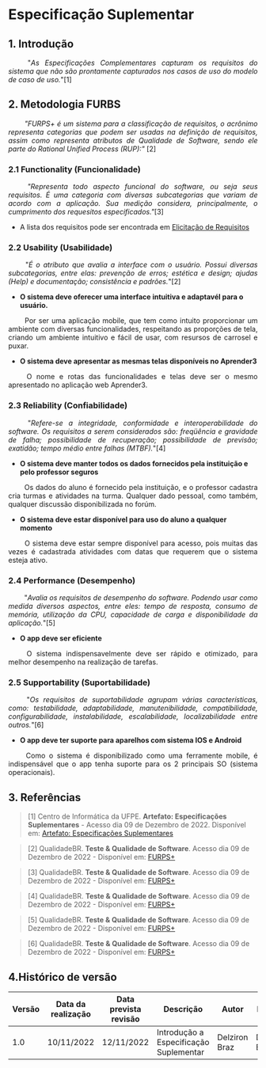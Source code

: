 # Especificação Suplementar

## 1. Introdução
<p align="justify"> &emsp;&emsp;
    "<i>As Especificações Complementares capturam os requisitos do sistema que não são prontamente capturados nos casos de uso do modelo de caso de uso.</i>"[1]
</p>

## 2. Metodologia FURBS

<p align="justify"> &emsp;&emsp;
    <i>"FURPS+ é um sistema para a classificação de requisitos, o acrônimo representa categorias que podem ser usadas na definição de requisitos, assim como representa atributos de Qualidade de Software, sendo ele parte do Rational Unified Process (RUP):"</i> [2]
</p>

### 2.1 Functionality (Funcionalidade)

<p align="justify"> &emsp;&emsp;
    <i>"Representa todo aspecto funcional do software, ou seja seus requisitos. É uma categoria com diversas subcategorias que variam de acordo com a aplicação. Sua medição considera, principalmente, o cumprimento dos requesitos especificados."</i>[3]
</p>

* A lista dos requisitos pode ser encontrada em [Elicitação de Requisitos](../Elicitacao/elicitacao_de_requisitos.md)

### 2.2 Usability (Usabilidade)

<p align="justify"> &emsp;&emsp;
    "<i>É o atributo que avalia a interface com o usuário. Possui diversas subcategorias, entre elas: prevenção de erros; estética e design; ajudas (Help) e documentação; consistência e padrões.</i>"[2]
</p>

* **O sistema deve oferecer uma interface intuitiva e adaptavél para o usuário.**

<p align="justify"> &emsp;&emsp;
    Por ser uma aplicação mobile, que tem como intuito proporcionar um ambiente com diversas funcionalidades, respeitando as proporções de tela, criando um ambiente intuitivo e fácil de usar, com resursos de carrosel e puxar.
</p>

* **O sistema deve apresentar as mesmas telas disponíveis no Aprender3**

<p align="justify"> &emsp;&emsp;
    O nome e rotas das funcionalidades e telas deve ser o mesmo apresentado no aplicação web Aprender3.
</p>

### 2.3 Reliability (Confiabilidade)

<p align="justify"> &emsp;&emsp;
    "<i>Refere-se a integridade, conformidade e interoperabilidade do software. Os requisitos a serem considerados são: freqüência e gravidade de falha; possibilidade de recuperação; possibilidade de previsão; exatidão; tempo médio entre falhas (MTBF).</i>"[4]
</p>

* **O sistema deve manter todos os dados fornecidos pela instituição e pelo professor seguros**

<p align="justify"> &emsp;&emsp;
    Os dados do aluno é fornecido pela instituição, e o professor cadastra cria turmas e atividades na turma. Qualquer dado pessoal, como também, qualquer discussão disponibilizada no forúm.
</p>

 * **O sistema deve estar disponível para uso do aluno a qualquer momento**

<p align="justify"> &emsp;&emsp;
    O sistema deve estar sempre disponível para acesso, pois muitas das vezes é cadastrada atividades com datas que requerem que o sistema esteja ativo.
</p>

### 2.4 Performance (Desempenho)

<p p align="justify"> &emsp;&emsp;
    "<i>Avalia os requisitos de desempenho do software. Podendo usar como medida diversos aspectos, entre eles: tempo de resposta, consumo de memória, utilização da CPU, capacidade de carga e disponibilidade da aplicação.</i>"[5]
</p>

* **O app deve ser eficiente**

<p align="justify"> &emsp;&emsp;
    O sistema indispensavelmente deve ser rápido e otimizado, para melhor desempenho na realização de tarefas.
</p>

### 2.5 Supportability (Suportabilidade)

<p align="justify"> &emsp;&emsp;
    "<i>Os requisitos de suportabilidade agrupam várias características, como: testabilidade, adaptabilidade, manutenibilidade, compatibilidade, configurabilidade, instalabilidade, escalabilidade, localizabilidade entre outros.</i>"[6]
</p>

* **O app deve ter suporte para aparelhos com sistema IOS e Android**

<p align="justify"> &emsp;&emsp;
    Como o sistema é disponibilizado como uma ferramente mobile, é indispensável que o app tenha suporte para os 2 principais SO (sistema operacionais).
</p>

## 3. Referências
>[1] Centro de Informática da UFPE. **Artefato: Especificações Suplementares** - Acesso dia 09 de Dezembro de 2022. Disponível em: [Artefato: Especificações Suplementares](https://www.cin.ufpe.br/~gta/rup-vc/core.base_rup/workproducts/rup_supplementary_specification_F5ACAA22.html#:~:text=Artefato%3A%20Especifica%C3%A7%C3%B5es%20Suplementares&text=Esse%20artefato%20captura%20os%20requisitos,especifica%C3%A7%C3%B5es%20de%20casos%20de%20uso.)

>[2] QualidadeBR. **Teste & Qualidade de Software**. Acesso dia 09 de Dezembro de 2022 - Disponível em: [FURPS+](https://qualidadebr.wordpress.com/2008/07/10/furps/)

>[3] QualidadeBR. **Teste & Qualidade de Software**. Acesso dia 09 de Dezembro de 2022 - Disponível em: [FURPS+](https://qualidadebr.wordpress.com/2008/07/10/furps/)

>[4] QualidadeBR. **Teste & Qualidade de Software**. Acesso dia 09 de Dezembro de 2022 - Disponível em: [FURPS+](https://qualidadebr.wordpress.com/2008/07/10/furps/)

>[5] QualidadeBR. **Teste & Qualidade de Software**. Acesso dia 09 de Dezembro de 2022 - Disponível em: [FURPS+](https://qualidadebr.wordpress.com/2008/07/10/furps/)

>[6] QualidadeBR. **Teste & Qualidade de Software**. Acesso dia 09 de Dezembro de 2022 - Disponível em: [FURPS+](https://qualidadebr.wordpress.com/2008/07/10/furps/)
## 4.Histórico de versão

| Versão | Data da realização | Data prevista revisão | Descrição | Autor | Revisor |
|--------|------|------|-----------|-------|---------|
| 1.0    | 10/11/2022 | 12/11/2022 | Introdução a Especificação Suplementar | Delziron Braz | Delziron Braz |